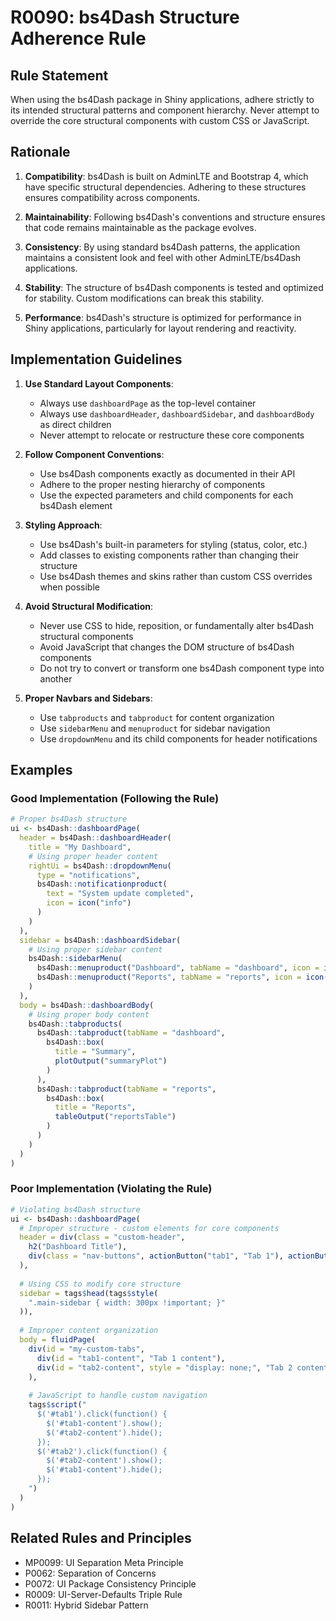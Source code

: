 # R0090: bs4Dash Structure Adherence Rule

## Rule Statement

When using the bs4Dash package in Shiny applications, adhere strictly to its intended structural patterns and component hierarchy. Never attempt to override the core structural components with custom CSS or JavaScript.

## Rationale

1. **Compatibility**: bs4Dash is built on AdminLTE and Bootstrap 4, which have specific structural dependencies. Adhering to these structures ensures compatibility across components.

2. **Maintainability**: Following bs4Dash's conventions and structure ensures that code remains maintainable as the package evolves.

3. **Consistency**: By using standard bs4Dash patterns, the application maintains a consistent look and feel with other AdminLTE/bs4Dash applications.

4. **Stability**: The structure of bs4Dash components is tested and optimized for stability. Custom modifications can break this stability.

5. **Performance**: bs4Dash's structure is optimized for performance in Shiny applications, particularly for layout rendering and reactivity.

## Implementation Guidelines

1. **Use Standard Layout Components**:
   - Always use `dashboardPage` as the top-level container
   - Always use `dashboardHeader`, `dashboardSidebar`, and `dashboardBody` as direct children
   - Never attempt to relocate or restructure these core components

2. **Follow Component Conventions**:
   - Use bs4Dash components exactly as documented in their API
   - Adhere to the proper nesting hierarchy of components
   - Use the expected parameters and child components for each bs4Dash element

3. **Styling Approach**:
   - Use bs4Dash's built-in parameters for styling (status, color, etc.)
   - Add classes to existing components rather than changing their structure
   - Use bs4Dash themes and skins rather than custom CSS overrides when possible

4. **Avoid Structural Modification**:
   - Never use CSS to hide, reposition, or fundamentally alter bs4Dash structural components
   - Avoid JavaScript that changes the DOM structure of bs4Dash components
   - Do not try to convert or transform one bs4Dash component type into another

5. **Proper Navbars and Sidebars**:
   - Use `tabproducts` and `tabproduct` for content organization
   - Use `sidebarMenu` and `menuproduct` for sidebar navigation
   - Use `dropdownMenu` and its child components for header notifications

## Examples

### Good Implementation (Following the Rule)

```r
# Proper bs4Dash structure
ui <- bs4Dash::dashboardPage(
  header = bs4Dash::dashboardHeader(
    title = "My Dashboard",
    # Using proper header content
    rightUi = bs4Dash::dropdownMenu(
      type = "notifications",
      bs4Dash::notificationproduct(
        text = "System update completed",
        icon = icon("info")
      )
    )
  ),
  sidebar = bs4Dash::dashboardSidebar(
    # Using proper sidebar content
    bs4Dash::sidebarMenu(
      bs4Dash::menuproduct("Dashboard", tabName = "dashboard", icon = icon("dashboard")),
      bs4Dash::menuproduct("Reports", tabName = "reports", icon = icon("file"))
    )
  ),
  body = bs4Dash::dashboardBody(
    # Using proper body content
    bs4Dash::tabproducts(
      bs4Dash::tabproduct(tabName = "dashboard", 
        bs4Dash::box(
          title = "Summary", 
          plotOutput("summaryPlot")
        )
      ),
      bs4Dash::tabproduct(tabName = "reports", 
        bs4Dash::box(
          title = "Reports",
          tableOutput("reportsTable")
        )
      )
    )
  )
)
```

### Poor Implementation (Violating the Rule)

```r
# Violating bs4Dash structure
ui <- bs4Dash::dashboardPage(
  # Improper structure - custom elements for core components
  header = div(class = "custom-header", 
    h2("Dashboard Title"), 
    div(class = "nav-buttons", actionButton("tab1", "Tab 1"), actionButton("tab2", "Tab 2"))
  ),
  
  # Using CSS to modify core structure
  sidebar = tags$head(tags$style(
    ".main-sidebar { width: 300px !important; }"
  )),
  
  # Improper content organization
  body = fluidPage(
    div(id = "my-custom-tabs",
      div(id = "tab1-content", "Tab 1 content"),
      div(id = "tab2-content", style = "display: none;", "Tab 2 content")
    ),
    
    # JavaScript to handle custom navigation
    tags$script("
      $('#tab1').click(function() {
        $('#tab1-content').show();
        $('#tab2-content').hide();
      });
      $('#tab2').click(function() {
        $('#tab2-content').show();
        $('#tab1-content').hide();
      });
    ")
  )
)
```

## Related Rules and Principles

- MP0099: UI Separation Meta Principle
- P0062: Separation of Concerns
- P0072: UI Package Consistency Principle
- R0009: UI-Server-Defaults Triple Rule
- R0011: Hybrid Sidebar Pattern
